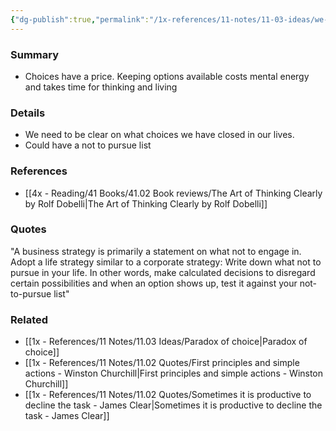 ```yaml
---
{"dg-publish":true,"permalink":"/1x-references/11-notes/11-03-ideas/we-need-to-close-doors/","title":"We need to close doors","created":"2022-12-26T12:19:35.000+03:00","updated":"2024-02-14T20:18:21.012+03:00"}
---
```



### Summary
- Choices have a price. Keeping options available costs mental energy and takes time for thinking and living

### Details
- We need to be clear on what choices we have closed in our lives.
- Could have a not to pursue list

### References
- [[4x - Reading/41 Books/41.02 Book reviews/The Art of Thinking Clearly by Rolf Dobelli\|The Art of Thinking Clearly by Rolf Dobelli]]


### Quotes
"A business strategy is primarily a statement on what not to engage in. Adopt a life strategy similar to a corporate strategy: Write down what not to pursue in your life. In other words, make calculated decisions to disregard certain possibilities and when an option shows up, test it against your not-to-pursue list"

### Related
- [[1x - References/11 Notes/11.03 Ideas/Paradox of choice\|Paradox of choice]]
- [[1x - References/11 Notes/11.02 Quotes/First principles and simple actions - Winston Churchill\|First principles and simple actions - Winston Churchill]]
- [[1x - References/11 Notes/11.02 Quotes/Sometimes it is productive to decline the task - James Clear\|Sometimes it is productive to decline the task - James Clear]]